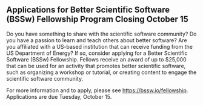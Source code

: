## Applications for Better Scientific Software (BSSw) Fellowship Program Closing October 15

Do you have something to share with the scientific software community? Do you
have a passion to learn and teach others about better software? Are you 
affiliated with a US-based institution that can receive funding from the US
Department of Energy? If so, consider applying for a Better Scientific Software
(BSSw) Fellowship. Fellows receive an award of up to $25,000 that can be used
for an activity that promotes better scientific software, such as organizing a
workshop or tutorial, or creating content to engage the scientific software
community.

For more information and to apply, please see <https://bssw.io/fellowship>.
Applications are due Tuesday, October 15. 

